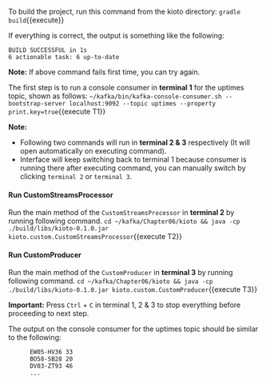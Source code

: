 To build the project, run this command from the kioto directory:
`gradle build`{{execute}} 

If everything is correct, the output is something like the following:

```
BUILD SUCCESSFUL in 1s
6 actionable task: 6 up-to-date
```

**Note:** If above command fails first time, you can try again.

The first step is to run a console consumer in **terminal 1** for the uptimes topic, shown as follows:
`~/kafka/bin/kafka-console-consumer.sh --bootstrap-server localhost:9092 --topic uptimes --property print.key=true`{{execute T1}} 


**Note:** 
- Following two commands will run in **terminal 2 & 3** respectively (It will open automatically on executing command). 
- Interface will keep switching back to terminal 1 because consumer is running there after executing command, you can manually switch by clicking `terminal 2` or `terminal 3`.

#### Run CustomStreamsProcessor
Run the main method of the `CustomStreamsProcessor` in **terminal 2** by running following command.
`cd ~/kafka/Chapter06/kioto && java -cp ./build/libs/kioto-0.1.0.jar kioto.custom.CustomStreamsProcessor`{{execute T2}} 

#### Run CustomProducer
Run the main method of the `CustomProducer` in **terminal 3** by running following command.
`cd ~/kafka/Chapter06/kioto && java -cp ./build/libs/kioto-0.1.0.jar kioto.custom.CustomProducer`{{execute T3}} 

**Important:** Press `Ctrl` + `C` in terminal 1, 2 & 3 to stop everything before proceeding to next step.

The output on the console consumer for the uptimes topic should be similar to the following:

```
      EW05-HV36 33
      BO58-SB28 20
      DV03-ZT93 46
      ...
```

